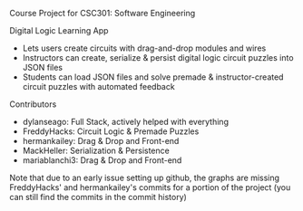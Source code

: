 Course Project for CSC301: Software Engineering

Digital Logic Learning App
-	Lets users create circuits with drag-and-drop modules and wires
-	Instructors can create, serialize & persist digital logic circuit puzzles into JSON files 
- 	Students can load JSON files and solve premade & instructor-created circuit puzzles with automated feedback

Contributors
-	dylanseago:     Full Stack, actively helped with everything
-	FreddyHacks:    Circuit Logic & Premade Puzzles
-	hermankailey:   Drag & Drop and Front-end
-	MackHeller:     Serialization & Persistence
-	mariablanchi3:  Drag & Drop and Front-end

Note that due to an early issue setting up github, the graphs are missing FreddyHacks' and hermankailey's commits for a portion of the project (you can still find the commits in the commit history)
